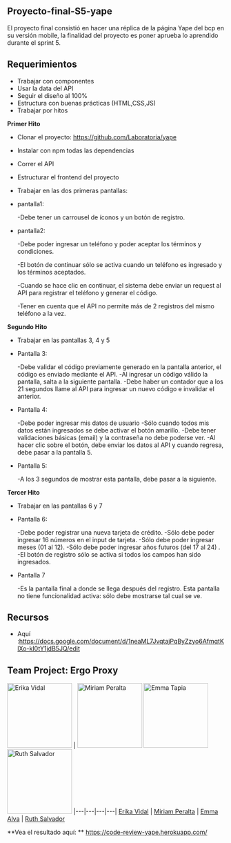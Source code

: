 ## Proyecto-final-S5-yape

El proyecto final consistió en hacer una réplica de la página Yape del bcp en su versión mobile, la finalidad del proyecto es poner aprueba lo aprendido durante el sprint 5.

## Requerimientos

- Trabajar con componentes
- Usar la data del API
- Seguir el diseño al 100%
- Estructura con buenas prácticas (HTML,CSS,JS)
- Trabajar por hitos

**Primer Hito**
- Clonar el proyecto: https://github.com/Laboratoria/yape
- Instalar con npm todas las dependencias
- Correr el API
- Estructurar el frontend del proyecto
- Trabajar en las dos primeras pantallas:
- pantalla1: 

    -Debe tener un carrousel de íconos y un botón de registro.

- pantalla2: 

    -Debe poder ingresar un teléfono y poder aceptar los términos y condiciones.

    -El botón de continuar sólo se activa cuando un teléfono es ingresado y los términos aceptados.

    -Cuando se hace clic en continuar, el sistema debe enviar un request al API para registrar el teléfono y generar el código.

    -Tener en cuenta que el API no permite más de 2 registros del mismo teléfono a la vez.

**Segundo Hito**

- Trabajar en las pantallas 3, 4 y 5
- Pantalla 3:

    -Debe validar el código previamente generado en la pantalla anterior, el código es enviado mediante el API.
    -Al ingresar un código válido la pantalla, salta a la siguiente pantalla.
    -Debe haber un contador que a los 21 segundos llame al API para ingresar un nuevo código e invalidar el anterior.
    
- Pantalla 4:

    -Debe poder ingresar mis datos de usuario
    -Sólo cuando todos mis datos están ingresados se debe activar el botón amarillo.
    -Debe tener validaciones básicas (email) y la contraseña no debe poderse ver.
    -Al hacer clic sobre el botón, debe enviar los datos al API y cuando regresa, debe pasar a la pantalla 5.
    
- Pantalla 5:

    -A los 3 segundos de mostrar esta pantalla, debe pasar a la siguiente.

**Tercer Hito**

- Trabajar en las pantallas 6 y 7
- Pantalla 6:

    -Debe poder registrar una nueva tarjeta de crédito.
    -Sólo debe poder ingresar 16 números en el input de tarjeta.
    -Sólo debe poder ingresar meses (01 al 12).
    -Sólo debe poder ingresar años futuros (del 17 al 24) .
    -El botón de registro sólo se activa si todos los campos han sido ingresados.
    
- Pantalla 7

    -Es la pantalla final a donde se llega después del registro. Esta pantalla no tiene funcionalidad activa: sólo debe mostrarse tal cual se ve.

## Recursos
- Aquí :https://docs.google.com/document/d/1neaML7JvqtajPqByZzyo6AfmqtKlXo-kI0tY1jdB5JQ/edit


## Team Project: Ergo Proxy

<a href="https://github.com/dianaVidalC"><img src="https://avatars3.githubusercontent.com/u/25887195?v=3&s=460" alt="Erika Vidal" height="150"></a> |
<a href="https://github.com/miriampc"><img src="https://avatars3.githubusercontent.com/u/25912580?v=3&s=460" alt="Miriam Peralta" height="150"></a>
<a href="https://github.com/EmmAlva"><img src="https://avatars2.githubusercontent.com/u/25912496?v=3&s=460" alt="Emma Tapia" height="150"></a>
<a href="https://github.com/RuthSalvador"><img src="https://avatars2.githubusercontent.com/u/25906896?v=3&s=460" alt="Ruth Salvador" height="150"></a>
|---|---|---|---|
[Erika Vidal](https://github.com/dianaVidalC) | [Miriam Peralta](https://github.com/Fiorellacr24/) | [Emma Alva](https://github.com/EmmAlva) | [Ruth Salvador](https://github.com/RuthSalvador) 

**Vea el resultado aquí: ** https://code-review-yape.herokuapp.com/
